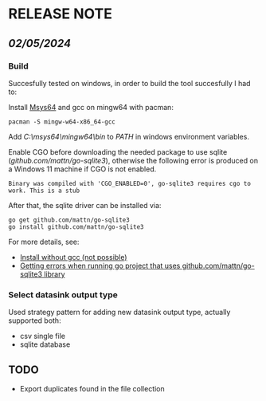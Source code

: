 # RELEASE NOTE

## *02/05/2024*

### Build
Succesfully tested on windows, in order to build the tool succesfully I had to: 

Install [Msys64][mysis] and gcc on mingw64 with pacman:
```
pacman -S mingw-w64-x86_64-gcc
```

Add *C:\msys64\mingw64\bin* to *$PATH$* in windows environment variables.

Enable CGO before downloading the needed package to use sqlite (*github.com/mattn/go-sqlite3*), otherwise the following error is produced on a Windows 11 machine if CGO is not enabled.
```
Binary was compiled with 'CGO_ENABLED=0', go-sqlite3 requires cgo to work. This is a stub
```

After that, the sqlite driver can be installed via:
```
go get github.com/mattn/go-sqlite3
go install github.com/mattn/go-sqlite3
```

For more details, see:
- [Install without gcc (not possible)][mattnforum]
- [Getting errors when running go project that uses github.com/mattn/go-sqlite3 library][def]

### Select datasink output type
Used strategy pattern for adding new datasink output type, actually supported both:
- csv single file
- sqlite database

## TODO

- Export duplicates found in the file collection


[mattnforum]: https://github.com/mattn/go-sqlite3/issues/212
[def]: https://forum.golangbridge.org/t/getting-errors-when-running-go-project-that-uses-github-com-mattn-go-sqlite3-library/31800
[mysis]: https://www.msys2.org/
